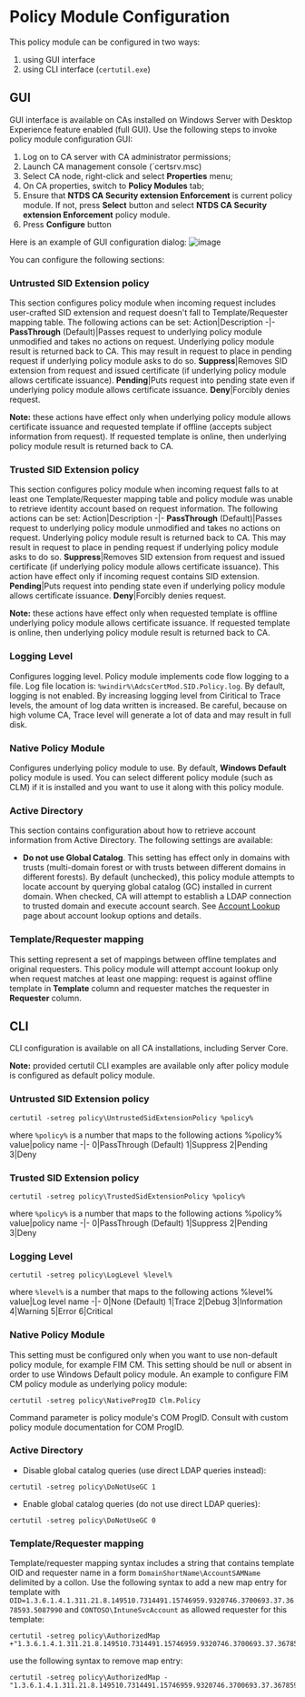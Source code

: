 # Policy Module Configuration

This policy module can be configured in two ways:
1. using GUI interface
2. using CLI interface (`certutil.exe`)

## GUI
GUI interface is available on CAs installed on Windows Server with Desktop Experience feature enabled (full GUI). Use the following steps to invoke policy module configuration GUI:
1. Log on to CA server with CA administrator permissions;
2. Launch CA management console (`certsrv.msc)
3. Select CA node, right-click and select **Properties** menu;
4. On CA properties, switch to **Policy Modules** tab;
5. Ensure that **NTDS CA Security extension Enforcement** is current policy module. If not, press **Select** button and select **NTDS CA Security extension Enforcement** policy module.
6. Press **Configure** button

Here is an example of GUI configuration dialog:
![image](https://user-images.githubusercontent.com/6384119/223392352-a71535aa-7368-471d-82e3-bf49e9263c73.png)

You can configure the following sections:
### Untrusted SID Extension policy
This section configures policy module when incoming request includes user-crafted SID extension and request doesn't fall to Template/Requester mapping table. The following actions can be set:
Action|Description
-|-
**PassThrough** (Default)|Passes request to underlying policy module unmodified and takes no actions on request. Underlying policy module result is returned back to CA. This may result in request to place in pending request if underlying policy module asks to do so.
**Suppress**|Removes SID extension from request and issued certificate (if underlying policy module allows certificate issuance).
**Pending**|Puts request into pending state even if underlying policy module allows certificate issuance.
**Deny**|Forcibly denies request.

**Note:** these actions have effect only when underlying policy module allows certificate issuance and requested template if offline (accepts subject information from request). If requested template is online, then underlying policy module result is returned back to CA.

### Trusted SID Extension policy
This section configures policy module when incoming request falls to at least one Template/Requester mapping table and policy module was unable to retrieve identity account based on request information. The following actions can be set:
Action|Description
-|-
**PassThrough** (Default)|Passes request to underlying policy module unmodified and takes no actions on request. Underlying policy module result is returned back to CA. This may result in request to place in pending request if underlying policy module asks to do so.
**Suppress**|Removes SID extension from request and issued certificate (if underlying policy module allows certificate issuance). This action have effect only if incoming request contains SID extension.
**Pending**|Puts request into pending state even if underlying policy module allows certificate issuance.
**Deny**|Forcibly denies request.

**Note:** these actions have effect only when requested template is offline underlying policy module allows certificate issuance. If requested template is online,  then underlying policy module result is returned back to CA.

### Logging Level
Configures logging level. Policy module implements code flow logging to a file. Log file location is: `%windir%\AdcsCertMod.SID.Policy.log`. By default, logging is not enabled. By increasing logging level from Ciritical to Trace levels, the amount of log data written is increased. Be careful, because on high volume CA, Trace level will generate a lot of data and may result in full disk.

### Native Policy Module
Configures underlying policy module to use. By default, **Windows Default** policy module is used. You can select different policy module (such as CLM) if it is installed and you want to use it along with this policy module.

### Active Directory
This section contains configuration about how to retrieve account information from Active Directory. The following settings are available:
- **Do not use Global Catalog**. This setting has effect only in domains with trusts (multi-domain forest or with trusts between different domains in different forests). By default (unchecked), this policy module attempts to locate account by querying global catalog (GC) installed in current domain. When checked, CA will attempt to establish a LDAP connection to trusted domain and execute account search. See [Account Lookup](https://github.com/PKISolutions/ADCS-SID-Extension-Policy-Module/blob/master/docs/account-lookup.md) page about account lookup options and details.

### Template/Requester mapping
This setting represent a set of mappings between offline templates and original requesters. This policy module will attempt account lookup only when request matches at least one mapping: request is against offline template in **Template** column and requester matches the requester in **Requester** column.


## CLI
CLI configuration is available on all CA installations, including Server Core.

**Note:** provided certutil CLI examples are available only after policy module is configured as default policy module.

### Untrusted SID Extension policy
```
certutil -setreg policy\UntrustedSidExtensionPolicy %policy%
```
where `%policy%` is a number that maps to the following actions
%policy% value|policy name
-|-
0|PassThrough (Default)
1|Suppress
2|Pending
3|Deny

### Trusted SID Extension policy
```
certutil -setreg policy\TrustedSidExtensionPolicy %policy%
```
where `%policy%` is a number that maps to the following actions
%policy% value|policy name
-|-
0|PassThrough (Default)
1|Suppress
2|Pending
3|Deny

### Logging Level
```
certutil -setreg policy\LogLevel %level%
```
where `%level%` is a number that maps to the following actions
%level% value|Log level name
-|-
0|None (Default)
1|Trace
2|Debug
3|Information
4|Warning
5|Error
6|Critical

### Native Policy Module
This setting must be configured only when you want to use non-default policy module, for example FIM CM. This setting should be null or absent in order to use Windows Default policy module. An example to configure FIM CM policy module as underlying policy module:
```
certutil -setreg policy\NativeProgID Clm.Policy
```
Command parameter is policy module's COM ProgID. Consult with custom policy module documentation for COM ProgID.

### Active Directory
- Disable global catalog queries (use direct LDAP queries instead):
```
certutil -setreg policy\DoNotUseGC 1
```
- Enable global catalog queries (do not use direct LDAP queries):
```
certutil -setreg policy\DoNotUseGC 0
```

### Template/Requester mapping
Template/requester mapping syntax includes a string that contains template OID and requester name in a form `DomainShortName\AccountSAMName` delimited by a collon. Use the following syntax to add a new map entry for template with `OID=1.3.6.1.4.1.311.21.8.149510.7314491.15746959.9320746.3700693.37.3678593.5087990` and `CONTOSO\IntuneSvcAccount` as allowed requester for this template:
```
certutil -setreg policy\AuthorizedMap +"1.3.6.1.4.1.311.21.8.149510.7314491.15746959.9320746.3700693.37.3678593.5087990:CONTOSO\IntuneSvcAccount"
```
use the following syntax to remove map entry:
```
certutil -setreg policy\AuthorizedMap -"1.3.6.1.4.1.311.21.8.149510.7314491.15746959.9320746.3700693.37.3678593.5087990:CONTOSO\IntuneSvcAccount"
```
